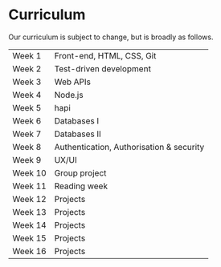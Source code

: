 # Curriculum

Our curriculum is subject to change, but is broadly as follows.

|||
|----|----|
|Week 1|Front-end, HTML, CSS, Git|
|Week 2|Test-driven development|
|Week 3|Web APIs|
|Week 4|Node.js|
|Week 5|hapi|
|Week 6|Databases I|
|Week 7|Databases II|
|Week 8|Authentication, Authorisation & security|
|Week 9|UX/UI|
|Week 10|Group project|
|Week 11|Reading week|
|Week 12|Projects|
|Week 13|Projects|
|Week 14|Projects|
|Week 15|Projects|
|Week 16|Projects|
